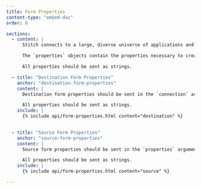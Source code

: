 ```yaml
---
title: Form Properties
content-type: "embed-doc"
order: 8

sections:
  - content: |
      Stitch connects to a large, diverse universe of applications and data warehouses, each of which is configured differently.

      The `properties` objects contain the properties necessary to create a source or destination object. These properties can also be found in the destination and source's report card `step: form`.

      All properties should be sent as strings.

  - title: "Destination Form Properties"
    anchor: "destination-form-properties"
    content: |
      Destination form properties should be sent in the `connection` argument when using the [Create a Destination endpoint](#create-a-destination). 

      All properties should be sent as strings.
    include: |
      {% include api/form-properties.html content="destination" %}
      

  - title: "Source Form Properties"
    anchor: "source-form-properties"
    content: |
      Source form properties should be sent in the `properties` argument when using the [Create a Source endpoint](#create-a-source).

      All properties should be sent as strings.
    include: |
      {% include api/form-properties.html content="source" %}

---
```



